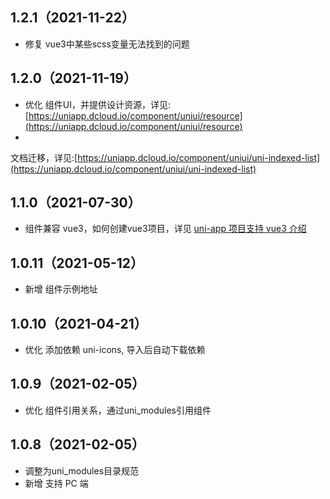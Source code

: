 ## 1.2.1（2021-11-22）

- 修复 vue3中某些scss变量无法找到的问题

## 1.2.0（2021-11-19）

- 优化
  组件UI，并提供设计资源，详见:[https://uniapp.dcloud.io/component/uniui/resource](https://uniapp.dcloud.io/component/uniui/resource)
-
文档迁移，详见:[https://uniapp.dcloud.io/component/uniui/uni-indexed-list](https://uniapp.dcloud.io/component/uniui/uni-indexed-list)

## 1.1.0（2021-07-30）

- 组件兼容 vue3，如何创建vue3项目，详见 [uni-app 项目支持 vue3 介绍](https://ask.dcloud.net.cn/article/37834)

## 1.0.11（2021-05-12）

- 新增 组件示例地址

## 1.0.10（2021-04-21）

- 优化 添加依赖 uni-icons, 导入后自动下载依赖

## 1.0.9（2021-02-05）

- 优化 组件引用关系，通过uni_modules引用组件

## 1.0.8（2021-02-05）

- 调整为uni_modules目录规范
- 新增 支持 PC 端
